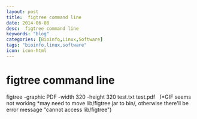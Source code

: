```yaml
---
layout: post
title:  figtree command line
date: 2014-06-08
desc:  figtree command line
keywords: "blog"
categories: [Bioinfo,Linux,Software]
tags: "bioinfo,linux,software"
icon: icon-html
---
```


# figtree command line

figtree -graphic PDF -width 320 -height 320 test.txt test.pdf   (*GIF seems not working *may need to move lib/figtree.jar to bin/, otherwise there'll be error message "cannot access lib/figtree")
